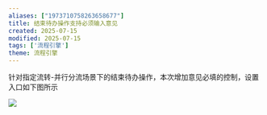 ```yaml
---
aliases: ["1973710758263658677"]
title: 结束待办操作支持必须输入意见
created: 2025-07-15
modified: 2025-07-15
tags: ['流程引擎']
theme: 流程引擎
---
```


针对指定流转-并行分流场景下的结束待办操作，本次增加意见必填的控制，设置入口如下图所示

![](https://myhelpdoc.oss-cn-heyuan.aliyuncs.com/mdimages/f8527b8e5485be8e2a69dde92cac3352.jpg)